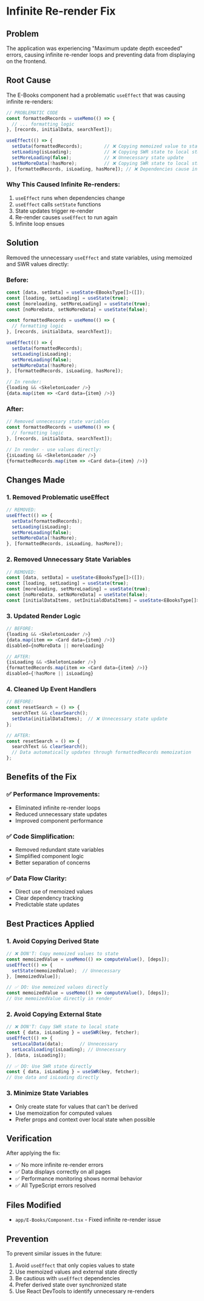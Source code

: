 # Infinite Re-render Fix

## Problem
The application was experiencing "Maximum update depth exceeded" errors, causing infinite re-render loops and preventing data from displaying on the frontend.

## Root Cause
The E-Books component had a problematic `useEffect` that was causing infinite re-renders:

```typescript
// PROBLEMATIC CODE
const formattedRecords = useMemo(() => {
  // ... formatting logic
}, [records, initialData, searchText]);

useEffect(() => {
  setData(formattedRecords);        // ❌ Copying memoized value to state
  setLoading(isLoading);            // ❌ Copying SWR state to local state  
  setMoreLoading(false);            // ❌ Unnecessary state update
  setNoMoreData(!hasMore);          // ❌ Copying SWR state to local state
}, [formattedRecords, isLoading, hasMore]); // ❌ Dependencies cause infinite loop
```

### Why This Caused Infinite Re-renders:
1. `useEffect` runs when dependencies change
2. `useEffect` calls `setState` functions
3. State updates trigger re-render
4. Re-render causes `useEffect` to run again
5. Infinite loop ensues

## Solution
Removed the unnecessary `useEffect` and state variables, using memoized and SWR values directly:

### Before:
```typescript
const [data, setData] = useState<EBooksType[]>([]);
const [loading, setLoading] = useState(true);
const [moreloading, setMoreLoading] = useState(true);
const [noMoreData, setNoMoreData] = useState(false);

const formattedRecords = useMemo(() => {
  // formatting logic
}, [records, initialData, searchText]);

useEffect(() => {
  setData(formattedRecords);
  setLoading(isLoading);
  setMoreLoading(false);
  setNoMoreData(!hasMore);
}, [formattedRecords, isLoading, hasMore]);

// In render:
{loading && <SkeletonLoader />}
{data.map(item => <Card data={item} />)}
```

### After:
```typescript
// Removed unnecessary state variables
const formattedRecords = useMemo(() => {
  // formatting logic  
}, [records, initialData, searchText]);

// In render - use values directly:
{isLoading && <SkeletonLoader />}
{formattedRecords.map(item => <Card data={item} />)}
```

## Changes Made

### 1. Removed Problematic useEffect
```typescript
// REMOVED:
useEffect(() => {
  setData(formattedRecords);
  setLoading(isLoading);
  setMoreLoading(false);
  setNoMoreData(!hasMore);
}, [formattedRecords, isLoading, hasMore]);
```

### 2. Removed Unnecessary State Variables
```typescript
// REMOVED:
const [data, setData] = useState<EBooksType[]>([]);
const [loading, setLoading] = useState(true);
const [moreloading, setMoreLoading] = useState(true);
const [noMoreData, setNoMoreData] = useState(false);
const [initialDataItems, setInitialdDataItems] = useState<EBooksType[]>([]);
```

### 3. Updated Render Logic
```typescript
// BEFORE:
{loading && <SkeletonLoader />}
{data.map(item => <Card data={item} />)}
disabled={noMoreData || moreloading}

// AFTER:
{isLoading && <SkeletonLoader />}
{formattedRecords.map(item => <Card data={item} />)}
disabled={!hasMore || isLoading}
```

### 4. Cleaned Up Event Handlers
```typescript
// BEFORE:
const resetSearch = () => {
  searchText && clearSearch();
  setData(initialDataItems);  // ❌ Unnecessary state update
};

// AFTER:
const resetSearch = () => {
  searchText && clearSearch();
  // Data automatically updates through formattedRecords memoization
};
```

## Benefits of the Fix

### ✅ Performance Improvements:
- Eliminated infinite re-render loops
- Reduced unnecessary state updates
- Improved component performance

### ✅ Code Simplification:
- Removed redundant state variables
- Simplified component logic
- Better separation of concerns

### ✅ Data Flow Clarity:
- Direct use of memoized values
- Clear dependency tracking
- Predictable state updates

## Best Practices Applied

### 1. Avoid Copying Derived State
```typescript
// ❌ DON'T: Copy memoized values to state
const memoizedValue = useMemo(() => computeValue(), [deps]);
useEffect(() => {
  setState(memoizedValue);  // Unnecessary
}, [memoizedValue]);

// ✅ DO: Use memoized values directly
const memoizedValue = useMemo(() => computeValue(), [deps]);
// Use memoizedValue directly in render
```

### 2. Avoid Copying External State
```typescript
// ❌ DON'T: Copy SWR state to local state
const { data, isLoading } = useSWR(key, fetcher);
useEffect(() => {
  setLocalData(data);      // Unnecessary
  setLocalLoading(isLoading); // Unnecessary
}, [data, isLoading]);

// ✅ DO: Use SWR state directly
const { data, isLoading } = useSWR(key, fetcher);
// Use data and isLoading directly
```

### 3. Minimize State Variables
- Only create state for values that can't be derived
- Use memoization for computed values
- Prefer props and context over local state when possible

## Verification
After applying the fix:
- ✅ No more infinite re-render errors
- ✅ Data displays correctly on all pages
- ✅ Performance monitoring shows normal behavior
- ✅ All TypeScript errors resolved

## Files Modified
- `app/E-Books/Component.tsx` - Fixed infinite re-render issue

## Prevention
To prevent similar issues in the future:
1. Avoid `useEffect` that only copies values to state
2. Use memoized values and external state directly
3. Be cautious with `useEffect` dependencies
4. Prefer derived state over synchronized state
5. Use React DevTools to identify unnecessary re-renders